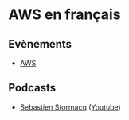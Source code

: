 # AWS en français

## Evènements

* [AWS](https://aws.amazon.com/fr/events/explore-aws-events/)

## Podcasts

* [Sebastien Stormacq](https://stormacq.com/) ([Youtube](https://www.youtube.com/@SebastienStormacq))
